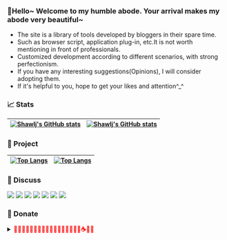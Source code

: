 
### 👋Hello~ Welcome to my humble abode. Your arrival makes my abode very beautiful~
- The site is a library of tools developed by bloggers in their spare time.
- Such as browser script, application plug-in, etc.It is not worth mentioning in front of professionals.
- Customized development according to different scenarios, with strong perfectionism.
- If you have any interesting suggestions(Opinions), I will consider adopting them.
- If it's helpful to you, hope to get your likes and attention^_^

### 📈 Stats
| [![Shawlj's GitHub stats](https://github-readme-stats.vercel.app/api?username=shawlj&show_icons=true&theme=buefy&include_all_commits=true&hide_border=true)](https://github.com/shawlj) | [![Shawlj's GitHub stats](https://github-readme-stats.vercel.app/api/top-langs/?username=shawlj&layout=compact&langs_count=8&theme=buefy&hide_border=true&card_width=400)](https://github.com/shawlj) |
| ------------- | ------------- |

### 🎲 Project
| [![Top Langs](https://github-readme-stats.vercel.app/api/pin/?username=shawlj&repo=JZ_SubtitleHelper&theme=buefy&hide_border=true&card_width=50%)](https://github.com/shawlj/JZ_SubtitleHelper) | [![Top Langs](https://github-readme-stats.vercel.app/api/pin/?username=shawlj&repo=GreasyScript&theme=buefy&hide_border=true&card_width=50%)](https://github.com/shawlj/GreasyScript) |
| ------------- | ------------- |

### 💌 Discuss
[![](https://img.shields.io/static/v1?labelColor=000000&label=&message=Shawlj&color=FFFF00&style=flat&logo=github&logoColor=FFFFFF)](https://github.com/shawlj)
[![](https://img.shields.io/static/v1?label=&message=%E5%BE%AE%E5%8D%9A&color=e6162d&style=flat&logo=sinaweibo&logoWidth=100%&logoColor=FFFFFF)](https://weibo.com/shawlj)
[![](https://img.shields.io/static/v1?label=&message=%E5%BE%AE%E4%BF%A1&color=07C160&style=flat&logo=wechat&logoColor=FFFFFF)](https://space.bilibili.com/320001004)
[![](https://img.shields.io/static/v1?label=&message=%E7%9F%A5%E4%B9%8E&color=0066ff&style=flat&logo=zhihu&logoColor=FFFFFF)](https://www.zhihu.com/people/shawlj)
<a href="mailto: shawlj@yeah.net"><img src="https://img.shields.io/static/v1?label=&message=%E9%82%AE%E7%AE%B1&color=blueviolet&style=flat&logo=gmail&logoColor=FFFFFF"></a>
[![](https://img.shields.io/static/v1?label=&message=B%E7%AB%99&color=f45a8d&style=flat&logo=bilibili&logoColor=FFFFFF)](https://space.bilibili.com/320001004)
[![](https://img.shields.io/static/v1?labelColor=orange&label=%E5%8F%8D%E9%A6%88&message=5&color=orange&style=social&logo=github)](https://github.com/shawlj/JZ_SubtitleHelper/issues)

### 🌹 Donate
<details>
  <summary>
    <b><font color="red">🍬🍭🍡🥛🍧🍗🍫🥚🍠🍢🧁🍶🍾🥛🍹🍕🍷☕🥫🍟</font></b>
  </summary>
  <div style="float:right">
    <img src="https://github.com/shawlj/shawlj/blob/fe2a70b487830ba9005f0eab16f8555260ca6e46/sponsor/sponsor.jpg" width="50%">
  </div>
</details>
